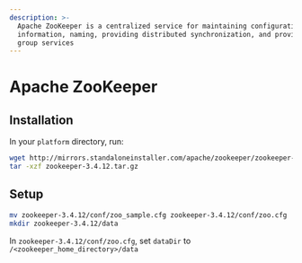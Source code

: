 ```yaml
---
description: >-
  Apache ZooKeeper is a centralized service for maintaining configuration
  information, naming, providing distributed synchronization, and providing
  group services
---
```


# Apache ZooKeeper

## Installation

In your `platform` directory, run:

```bash
wget http://mirrors.standaloneinstaller.com/apache/zookeeper/zookeeper-3.4.12/zookeeper-3.4.12.tar.gz
tar -xzf zookeeper-3.4.12.tar.gz
```

## Setup

```bash
mv zookeeper-3.4.12/conf/zoo_sample.cfg zookeeper-3.4.12/conf/zoo.cfg
mkdir zookeeper-3.4.12/data
```

In `zookeeper-3.4.12/conf/zoo.cfg`, set `dataDir` to `/<zookeeper_home_directory>/data`

